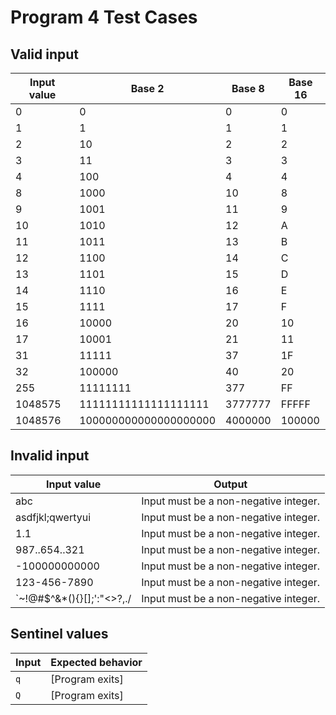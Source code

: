 # Program 4 Test Cases

## Valid input

| Input value | Base 2                | Base 8  | Base 16 |
| ----------- | --------------------- | ------- | ------- |
| 0           | 0                     | 0       | 0       |
| 1           | 1                     | 1       | 1       |
| 2           | 10                    | 2       | 2       |
| 3           | 11                    | 3       | 3       |
| 4           | 100                   | 4       | 4       |
| 8           | 1000                  | 10      | 8       |
| 9           | 1001                  | 11      | 9       |
| 10          | 1010                  | 12      | A       |
| 11          | 1011                  | 13      | B       |
| 12          | 1100                  | 14      | C       |
| 13          | 1101                  | 15      | D       |
| 14          | 1110                  | 16      | E       |
| 15          | 1111                  | 17      | F       |
| 16          | 10000                 | 20      | 10      |
| 17          | 10001                 | 21      | 11      |
| 31          | 11111                 | 37      | 1F      |
| 32          | 100000                | 40      | 20      |
| 255         | 11111111              | 377     | FF      |
| 1048575     | 11111111111111111111  | 3777777 | FFFFF   |
| 1048576     | 100000000000000000000 | 4000000 | 100000  |

## Invalid input

| Input value                | Output                                |
| -------------------------- | ------------------------------------- |
| abc                        | Input must be a non-negative integer. |
| asdfjkl;qwertyui           | Input must be a non-negative integer. |
| 1.1                        | Input must be a non-negative integer. |
| 987..654..321              | Input must be a non-negative integer. |
| -100000000000              | Input must be a non-negative integer. |
| 123-456-7890               | Input must be a non-negative integer. |
| `~!@#$^&*(){}[]\;':"<>?,./ | Input must be a non-negative integer. |

## Sentinel values

| Input | Expected behavior |
| ----- | ----------------- |
| `q`   | [Program exits]   |
| `Q`   | [Program exits]   |


